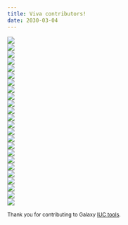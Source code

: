```yaml
---
title: Viva contributors!
date: 2030-03-04
---
```

<div class="row">
  <div class="col-xs-2 col-md-1">
    <a href="https://github.com/bgruening">
      <img class="img-thumbnail" src="https://avatars0.githubusercontent.com/u/469983?v=3&s=60">
    </a>
  </div>
  <div class="col-xs-2 col-md-1">
    <a href="https://github.com/erasche">
      <img class="img-thumbnail" src="https://avatars3.githubusercontent.com/u/458683?v=3&s=60">
    </a>
  </div>
  <div class="col-xs-2 col-md-1">
    <a href="https://github.com/nsoranzo">
      <img src="https://avatars0.githubusercontent.com/u/4924623?v=3&s=60">
    </a>
  </div>
  <div class="col-xs-2 col-md-1">
    <a href="https://github.com/abretaud">
      <img class="img-thumbnail" src="https://avatars0.githubusercontent.com/u/238755?v=3&s=60">
    </a>
  </div>
  <div class="col-xs-2 col-md-1">
    <a href="https://github.com/yhoogstrate">
      <img class="img-thumbnail" src="https://avatars3.githubusercontent.com/u/2264697?v=3&s=60">
    </a>
  </div>
  <div class="col-xs-2 col-md-1">
    <a href="https://github.com/bebatut">
      <img class="img-thumbnail" src="https://avatars2.githubusercontent.com/u/1842467?v=3&s=60">
    </a>
  </div>
  <div class="col-xs-2 col-md-1">
    <a href="https://github.com/mvdbeek">
      <img class="img-thumbnail" src="https://avatars3.githubusercontent.com/u/6804901?v=3&s=60">
    </a>
  </div>
  <div class="col-xs-2 col-md-1">
    <a href="https://github.com/fubar2">
      <img class="img-thumbnail" src="https://avatars1.githubusercontent.com/u/6016266?v=3&s=60">
    </a>
  </div>
  <div class="col-xs-2 col-md-1">
    <a href="https://github.com/dpryan79">
      <img class="img-thumbnail" src="https://avatars0.githubusercontent.com/u/6399000?v=3&s=60">
    </a>
  </div>
  <div class="col-xs-2 col-md-1">
    <a href="https://github.com/TorHou">
      <img class="img-thumbnail" src="https://avatars0.githubusercontent.com/u/6604493?v=3&s=60">
    </a>
  </div>
  <div class="col-xs-2 col-md-1">
    <a href="https://github.com/loraine-gueguen">
      <img class="img-thumbnail" src="https://avatars3.githubusercontent.com/u/16136876?v=3&s=60">
    </a>
  </div>
  <div class="col-xs-2 col-md-1">
    <a href="https://github.com/pjbriggs">
      <img class="img-thumbnail" src="https://avatars3.githubusercontent.com/u/840204?v=3&s=60">
    </a>
  </div>
  <div class="col-xs-2 col-md-1">
    <a href="https://github.com/mr-c">
      <img class="img-thumbnail" src="https://avatars0.githubusercontent.com/u/1330696?v=3&s=60">
    </a>
  </div>
  <div class="col-xs-2 col-md-1">
    <a href="https://github.com/lparsons">
      <img class="img-thumbnail" src="https://avatars2.githubusercontent.com/u/645128?v=3&s=60">
    </a>
  </div>
  <div class="col-xs-2 col-md-1">
    <a href="https://github.com/lecorguille">
      <img class="img-thumbnail" src="https://avatars1.githubusercontent.com/u/11072022?v=3&s=60">
    </a>
  </div>
  <div class="col-xs-2 col-md-1">
    <a href="https://github.com/jj-umn">
      <img class="img-thumbnail" src="https://avatars0.githubusercontent.com/u/2116803?v=3&s=60">
    </a>
  </div>

  <div class="col-xs-2 col-md-1">
    <a href="https://github.com/najoshi">
      <img class="img-thumbnail" src="https://avatars1.githubusercontent.com/u/607905?v=3&s=60">
    </a>
  </div>
  <div class="col-xs-2 col-md-1">
    <a href="https://github.com/shiltemann">
      <img class="img-thumbnail" src="https://avatars0.githubusercontent.com/u/2563865?v=3&s=60">
    </a>
  </div>
  <div class="col-xs-2 col-md-1">
    <a href="https://github.com/tiagoantao">
      <img class="img-thumbnail" src="https://avatars2.githubusercontent.com/u/34787?v=3&s=60">
    </a>
  </div>
  <div class="col-xs-2 col-md-1">
    <a href="https://github.com/dyusuf">
      <img class="img-thumbnail" src="https://avatars1.githubusercontent.com/u/63959?v=3&s=60">
    </a>
  </div>
  <div class="col-xs-2 col-md-1">
    <a href="https://github.com/scholtalbers">
      <img class="img-thumbnail" src="https://avatars0.githubusercontent.com/u/102411?v=3&s=60">
    </a>
  </div>
  <div class="col-xs-2 col-md-1">
    <a href="https://github.com/blankclemens">
      <img class="img-thumbnail" src="https://avatars3.githubusercontent.com/u/12255194?v=3&s=60">
    </a>
  </div>
  <div class="col-xs-2 col-md-1">
    <a href="https://github.com/pavanvidem">
      <img class="img-thumbnail" src="https://avatars0.githubusercontent.com/u/5268277?v=3&s=60">
    </a>
  </div>
  <div class="col-xs-2 col-md-1">
    <a href="https://github.com/ieguinoa">
      <img class="img-thumbnail" src="https://avatars1.githubusercontent.com/u/9387196?v=3&s=60">
    </a>
  </div>
</div>

<small>Thank you for contributing to Galaxy [IUC tools](https://github.com/galaxyproject/tools-iuc/graphs/contributors).</small>
